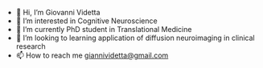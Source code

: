 - 👋 Hi, I’m Giovanni Videtta
- 👀 I’m interested in Cognitive Neuroscience
- 🌱 I’m currently PhD student in Translational Medicine
- 💞️ I’m looking to learning application of diffusion neuroimaging in clinical research
- 📫 How to reach me giannividetta@gmail.com

<!---
giovannividetta/giovannividetta is a ✨ special ✨ repository because its `README.md` (this file) appears on your GitHub profile.
You can click the Preview link to take a look at your changes.
--->
